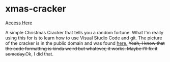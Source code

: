 # xmas-cracker

[Access Here](https://arealseal.github.io/xmas-cracker/main.html)

A simple Christmas Cracker that tells you a random fortune.
What I'm really using this for is to learn how to use Visual Studio Code and git.
The picture of the cracker is in the public domain and was found [here.](https://en.wikipedia.org/wiki/File:ChristmasCrackers_2.jpg)
~~Yeah, I know that the code formatting is kinda weird but whatever, it works. Maybe I'll fix it someday.~~Ok, I did that.
